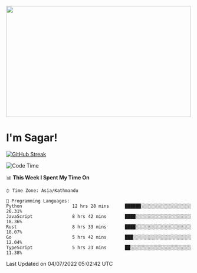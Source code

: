 
<img src="https://media.giphy.com/media/3ornk57KwDXf81rjWM/giphy.gif" width="500" height="300" frameBorder="0" class="giphy-embed" allowFullScreen></img>

#   I'm Sagar!
[![GitHub Streak](https://github-readme-streak-stats.herokuapp.com/?user=sgr2848)](https://git.io/streak-stats)
<!--START_SECTION:waka-->
![Code Time](http://img.shields.io/badge/Code%20Time-0%20secs-blue)

📊 **This Week I Spent My Time On** 

```text
⌚︎ Time Zone: Asia/Kathmandu

💬 Programming Languages: 
Python                   12 hrs 28 mins      ██████░░░░░░░░░░░░░░░░░░░   26.31% 
JavaScript               8 hrs 42 mins       ████░░░░░░░░░░░░░░░░░░░░░   18.36% 
Rust                     8 hrs 33 mins       ████░░░░░░░░░░░░░░░░░░░░░   18.07% 
Go                       5 hrs 42 mins       ███░░░░░░░░░░░░░░░░░░░░░░   12.04% 
TypeScript               5 hrs 23 mins       ██░░░░░░░░░░░░░░░░░░░░░░░   11.38%

```


 Last Updated on 04/07/2022 05:02:42 UTC
<!--END_SECTION:waka-->
